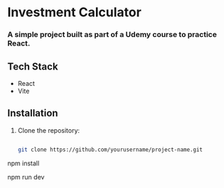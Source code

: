 # Investment Calculator

### A simple project built as part of a Udemy course to practice React. 

[//]: # (## Features)

[//]: # (- ✅ Feature 1)

[//]: # (- ✅ Feature 2)

[//]: # (- ✅ Feature 3  )

## Tech Stack
- React
- Vite


## Installation


1. Clone the repository:

   ```bash

   git clone https://github.com/yourusername/project-name.git


npm install

npm run dev

[//]: # ()
[//]: # (## Screenshots  )

[//]: # (![Screenshot 1]&#40;link-to-image-1&#41;  )

[//]: # (![Screenshot 2]&#40;link-to-image-2&#41;  )